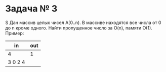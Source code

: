 Задача № 3
========================
S Дан массив целых чисел A[0..n). В массиве находятся все числа от 0 до n кроме одного. Найти пропущенное число за O(n), памяти O(1). Пример:

in | out
--- | ---
4 | 1
3 0 2 4 |
